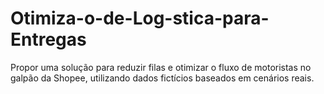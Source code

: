 # Otimiza-o-de-Log-stica-para-Entregas
Propor uma solução para reduzir filas e otimizar o fluxo de motoristas no galpão da Shopee, utilizando dados fictícios baseados em cenários reais.
